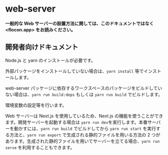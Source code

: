 # web-server

**一般的な Web サーバーの設置方法に関しては、このドキュメントではなく <flocon.app> をお読みください。**

## 開発者向けドキュメント

Node.js と yarn のインストールが必要です。

外部パッケージをインストールしていない場合は、`yarn install` 等でインストールします。

web-server パッケージに依存するワークスペースのパッケージをビルドしていない場合は、`yarn run build:deps` もしくは `yarn run build` でビルドします。

環境変数の設定等を行います。

Web サーバーは Next.js を使用しているため、Next.js の機能を使うことができます。開発サーバーを起動する場合は `yarn run dev`を実行します。本番サーバーを動かすには、`yarn run build` でビルドしてから `yarn run start` を実行する方法と、`yarn run export` で生成される静的ファイルを用いる方法の 2 つがあります。生成された静的ファイルを用いてサーバーを立てる場合、`yarn run serve` を利用することもできます。
